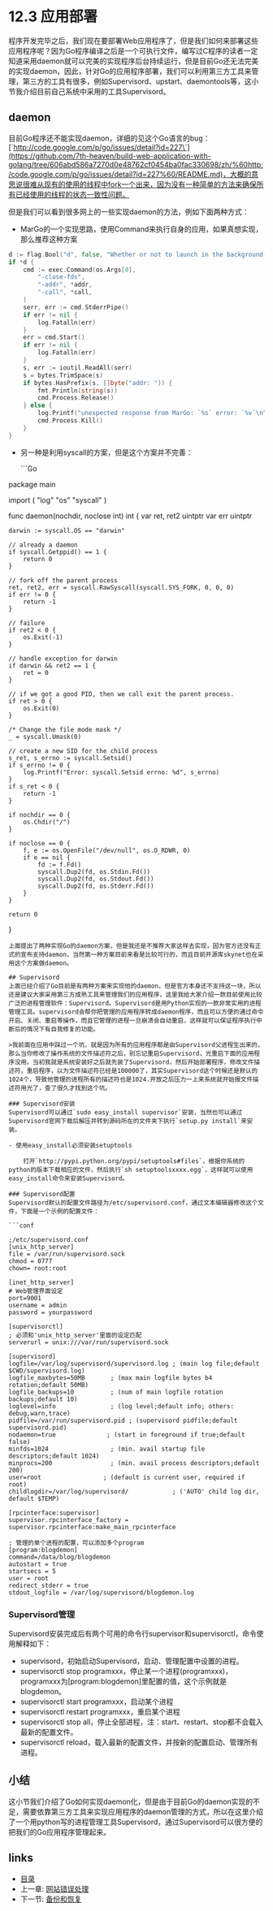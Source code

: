 # 12.3 应用部署

程序开发完毕之后，我们现在要部署Web应用程序了，但是我们如何来部署这些应用程序呢？因为Go程序编译之后是一个可执行文件，编写过C程序的读者一定知道采用daemon就可以完美的实现程序后台持续运行，但是目前Go还无法完美的实现daemon，因此，针对Go的应用程序部署，我们可以利用第三方工具来管理，第三方的工具有很多，例如Supervisord、upstart、daemontools等，这小节我介绍目前自己系统中采用的工具Supervisord。

## daemon

目前Go程序还不能实现daemon，详细的见这个Go语言的bug：[\`http://code.google.com/p/go/issues/detail?id=227\`](https://github.com/7th-heaven/build-web-application-with-golang/tree/606abd586a7270d0e48762cf0454ba0fac330698/zh/%60http:/code.google.com/p/go/issues/detail?id=227%60/README.md)，大概的意思说很难从现有的使用的线程中fork一个出来，因为没有一种简单的方法来确保所有已经使用的线程的状态一致性问题。

但是我们可以看到很多网上的一些实现daemon的方法，例如下面两种方式：

* MarGo的一个实现思路，使用Command来执行自身的应用，如果真想实现，那么推荐这种方案

```go
d := flag.Bool("d", false, "Whether or not to launch in the background(like a daemon)")
if *d {
    cmd := exec.Command(os.Args[0],
        "-close-fds",
        "-addr", *addr,
        "-call", *call,
    )
    serr, err := cmd.StderrPipe()
    if err != nil {
        log.Fatalln(err)
    }
    err = cmd.Start()
    if err != nil {
        log.Fatalln(err)
    }
    s, err := ioutil.ReadAll(serr)
    s = bytes.TrimSpace(s)
    if bytes.HasPrefix(s, []byte("addr: ")) {
        fmt.Println(string(s))
        cmd.Process.Release()
    } else {
        log.Printf("unexpected response from MarGo: `%s` error: `%v`\n", s, err)
        cmd.Process.Kill()
    }
}
```

* 另一种是利用syscall的方案，但是这个方案并不完善：

  \`\`\`Go

package main

import \( "log" "os" "syscall" \)

func daemon\(nochdir, noclose int\) int { var ret, ret2 uintptr var err uintptr

```text
darwin := syscall.OS == "darwin"

// already a daemon
if syscall.Getppid() == 1 {
    return 0
}

// fork off the parent process
ret, ret2, err = syscall.RawSyscall(syscall.SYS_FORK, 0, 0, 0)
if err != 0 {
    return -1
}

// failure
if ret2 < 0 {
    os.Exit(-1)
}

// handle exception for darwin
if darwin && ret2 == 1 {
    ret = 0
}

// if we got a good PID, then we call exit the parent process.
if ret > 0 {
    os.Exit(0)
}

/* Change the file mode mask */
_ = syscall.Umask(0)

// create a new SID for the child process
s_ret, s_errno := syscall.Setsid()
if s_errno != 0 {
    log.Printf("Error: syscall.Setsid errno: %d", s_errno)
}
if s_ret < 0 {
    return -1
}

if nochdir == 0 {
    os.Chdir("/")
}

if noclose == 0 {
    f, e := os.OpenFile("/dev/null", os.O_RDWR, 0)
    if e == nil {
        fd := f.Fd()
        syscall.Dup2(fd, os.Stdin.Fd())
        syscall.Dup2(fd, os.Stdout.Fd())
        syscall.Dup2(fd, os.Stderr.Fd())
    }
}

return 0
```

}

```text
上面提出了两种实现Go的daemon方案，但是我还是不推荐大家这样去实现，因为官方还没有正式的宣布支持daemon，当然第一种方案目前来看是比较可行的，而且目前开源库skynet也在采用这个方案做daemon。

## Supervisord
上面已经介绍了Go目前是有两种方案来实现他的daemon，但是官方本身还不支持这一块，所以还是建议大家采用第三方成熟工具来管理我们的应用程序，这里我给大家介绍一款目前使用比较广泛的进程管理软件：Supervisord。Supervisord是用Python实现的一款非常实用的进程管理工具。supervisord会帮你把管理的应用程序转成daemon程序，而且可以方便的通过命令开启、关闭、重启等操作，而且它管理的进程一旦崩溃会自动重启，这样就可以保证程序执行中断后的情况下有自我修复的功能。

>我前面在应用中踩过一个坑，就是因为所有的应用程序都是由Supervisord父进程生出来的，那么当你修改了操作系统的文件描述符之后，别忘记重启Supervisord，光重启下面的应用程序没用。当初我就是系统安装好之后就先装了Supervisord，然后开始部署程序，修改文件描述符，重启程序，以为文件描述符已经是100000了，其实Supervisord这个时候还是默认的1024个，导致他管理的进程所有的描述符也是1024.开放之后压力一上来系统就开始报文件描述符用光了，查了很久才找到这个坑。

### Supervisord安装
Supervisord可以通过`sudo easy_install supervisor`安装，当然也可以通过Supervisord官网下载后解压并转到源码所在的文件夹下执行`setup.py install`来安装。

- 使用easy_install必须安装setuptools

    打开`http://pypi.python.org/pypi/setuptools#files`，根据你系统的python的版本下载相应的文件，然后执行`sh setuptoolsxxxx.egg`，这样就可以使用easy_install命令来安装Supervisord。

### Supervisord配置
Supervisord默认的配置文件路径为/etc/supervisord.conf，通过文本编辑器修改这个文件，下面是一个示例的配置文件：

```conf

;/etc/supervisord.conf
[unix_http_server]
file = /var/run/supervisord.sock
chmod = 0777
chown= root:root

[inet_http_server]
# Web管理界面设定
port=9001
username = admin
password = yourpassword

[supervisorctl]
; 必须和'unix_http_server'里面的设定匹配
serverurl = unix:///var/run/supervisord.sock

[supervisord]
logfile=/var/log/supervisord/supervisord.log ; (main log file;default $CWD/supervisord.log)
logfile_maxbytes=50MB       ; (max main logfile bytes b4 rotation;default 50MB)
logfile_backups=10          ; (num of main logfile rotation backups;default 10)
loglevel=info               ; (log level;default info; others: debug,warn,trace)
pidfile=/var/run/supervisord.pid ; (supervisord pidfile;default supervisord.pid)
nodaemon=true              ; (start in foreground if true;default false)
minfds=1024                 ; (min. avail startup file descriptors;default 1024)
minprocs=200                ; (min. avail process descriptors;default 200)
user=root                 ; (default is current user, required if root)
childlogdir=/var/log/supervisord/            ; ('AUTO' child log dir, default $TEMP)

[rpcinterface:supervisor]
supervisor.rpcinterface_factory = supervisor.rpcinterface:make_main_rpcinterface

; 管理的单个进程的配置，可以添加多个program
[program:blogdemon]
command=/data/blog/blogdemon
autostart = true
startsecs = 5
user = root
redirect_stderr = true
stdout_logfile = /var/log/supervisord/blogdemon.log
```

### Supervisord管理

Supervisord安装完成后有两个可用的命令行supervisor和supervisorctl，命令使用解释如下：

* supervisord，初始启动Supervisord，启动、管理配置中设置的进程。
* supervisorctl stop programxxx，停止某一个进程\(programxxx\)，programxxx为\[program:blogdemon\]里配置的值，这个示例就是blogdemon。
* supervisorctl start programxxx，启动某个进程
* supervisorctl restart programxxx，重启某个进程
* supervisorctl stop all，停止全部进程，注：start、restart、stop都不会载入最新的配置文件。
* supervisorctl reload，载入最新的配置文件，并按新的配置启动、管理所有进程。

## 小结

这小节我们介绍了Go如何实现daemon化，但是由于目前Go的daemon实现的不足，需要依靠第三方工具来实现应用程序的daemon管理的方式，所以在这里介绍了一个用python写的进程管理工具Supervisord，通过Supervisord可以很方便的把我们的Go应用程序管理起来。

## links

* [目录](https://github.com/7th-heaven/build-web-application-with-golang/tree/606abd586a7270d0e48762cf0454ba0fac330698/zh/preface.md%3E)
* 上一章: [网站错误处理](https://github.com/7th-heaven/build-web-application-with-golang/tree/606abd586a7270d0e48762cf0454ba0fac330698/zh/12.2.md%3E)
* 下一节: [备份和恢复](https://github.com/7th-heaven/build-web-application-with-golang/tree/606abd586a7270d0e48762cf0454ba0fac330698/zh/12.4.md%3E)

